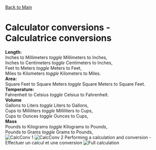 [Back to Main](https://michelvilleneuve.github.io/)
# **Calculator conversions - Calculatrice conversions**
**Length:**  
 Inches to Millimeters *toggle* Millimeters to Inches,  
 Inches to Centimeters *toggle* Centimeters to Inches,  
 Feet to Meters *toggle* Meters to Feet,  
 Miles to Kilometers *toggle* Kilometers to Miles.  
**Area:**  
  Square Feet to Square Meters *toggle* Square Meters to Square Feet.  
**Temperature:**  
  Fahrenheit to Celsius *toggle* Celsius to Fahrenheit.  
**Volume**  
Gallons to Liters *toggle* Liters to Gallons,  
Cups to Milliliters *toggle* Milliliters to Cups,  
Cups to Ounces *toggle* Ounces to Cups,  
**Mass**  
Pounds to Kilograms *toggle* Kilograms to Pounds,  
Pounds to Grams *toggle* Grams to Pounds,  
![CalcConv 1](https://github.com/user-attachments/assets/6d74835b-5dc1-4772-af5b-71c09e0051b3)
![CalcConv 2](https://github.com/user-attachments/assets/546cc98d-a17d-465b-a27e-1c9fcded98f7)
Performing a calculation and conversion - Effectuer un calcul et une conversion
![Full calculation](https://github.com/user-attachments/assets/4581f69e-3051-436b-8d99-bdebc0037943)
